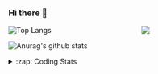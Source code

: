 ### Hi there 👋

<!--
**tao8687/tao8687** is a ✨ _special_ ✨ repository because its `README.md` (this file) appears on your GitHub profile.

Here are some ideas to get you started:

- 🔭 I’m currently working on ...
- 🌱 I’m currently learning ...
- 👯 I’m looking to collaborate on ...
- 🤔 I’m looking for help with ...
- 💬 Ask me about ...
- 📫 How to reach me: ...
- 😄 Pronouns: ...
- ⚡ Fun fact: ...
-->

<img align='right' src="https://media.giphy.com/media/M9gbBd9nbDrOTu1Mqx/giphy.gif" width="240">

  
![Top Langs](https://github-readme-stats.vercel.app/api/top-langs/?username=tao8687&layout=compact&title_color=23238E&text_color=A67D3D)

![Anurag's github stats](https://github-readme-stats.vercel.app/api?username=tao8687&show_icons=true&&text_color=A67D3D&title_color=23238E&show_icons=false&count_private=true&hide=stars)

<details>
  <summary>:zap: Coding Stats</summary>
  <br>
    
<!--START_SECTION:waka-->
![Code Time](http://img.shields.io/badge/Code%20Time-919%20hrs%2043%20mins-blue)

![Profile Views](http://img.shields.io/badge/Profile%20Views-3-blue)

**🐱 My GitHub Data** 

> 🏆 37 Contributions in the Year 2023
 > 
> 📦 1.5 MB Used in GitHub's Storage 
 > 
> 🚫 Not Opted to Hire
 > 
> 📜 49 Public Repositories 
 > 
> 🔑 23 Private Repositories  
 > 
**I'm an Early 🐤** 

```text
🌞 Morning    117 commits    ██████████████████░░░░░░░   71.78% 
🌆 Daytime    23 commits     ███░░░░░░░░░░░░░░░░░░░░░░   14.11% 
🌃 Evening    23 commits     ███░░░░░░░░░░░░░░░░░░░░░░   14.11% 
🌙 Night      0 commits      ░░░░░░░░░░░░░░░░░░░░░░░░░   0.0%

```
📅 **I'm Most Productive on Monday** 

```text
Monday       31 commits     ████░░░░░░░░░░░░░░░░░░░░░   19.02% 
Tuesday      25 commits     ███░░░░░░░░░░░░░░░░░░░░░░   15.34% 
Wednesday    24 commits     ███░░░░░░░░░░░░░░░░░░░░░░   14.72% 
Thursday     20 commits     ███░░░░░░░░░░░░░░░░░░░░░░   12.27% 
Friday       28 commits     ████░░░░░░░░░░░░░░░░░░░░░   17.18% 
Saturday     17 commits     ██░░░░░░░░░░░░░░░░░░░░░░░   10.43% 
Sunday       18 commits     ██░░░░░░░░░░░░░░░░░░░░░░░   11.04%

```


📊 **This Week I Spent My Time On** 

```text
⌚︎ Time Zone: Asia/Shanghai

💬 Programming Languages: 
Other                    3 hrs 23 mins       █████░░░░░░░░░░░░░░░░░░░░   23.02% 
Markdown                 3 hrs 20 mins       █████░░░░░░░░░░░░░░░░░░░░   22.7% 
C                        3 hrs 7 mins        █████░░░░░░░░░░░░░░░░░░░░   21.2% 
Python                   2 hrs 3 mins        ███░░░░░░░░░░░░░░░░░░░░░░   14.0% 
Text                     1 hr 11 mins        ██░░░░░░░░░░░░░░░░░░░░░░░   8.14%

🔥 Editors: 
VS Code                  14 hrs 43 mins      █████████████████████████   100.0%

🐱‍💻 Projects: 
TS0845_5.0               4 hrs 51 mins       ████████░░░░░░░░░░░░░░░░░   33.05% 
sylixOS                  4 hrs 10 mins       ███████░░░░░░░░░░░░░░░░░░   28.41% 
VC0768_platform_rtthread 3 hrs 59 mins       ██████░░░░░░░░░░░░░░░░░░░   27.15% 
rt-thread                1 hr 15 mins        ██░░░░░░░░░░░░░░░░░░░░░░░   8.52% 
openssh-9.0p1            14 mins             ░░░░░░░░░░░░░░░░░░░░░░░░░   1.62%

💻 Operating System: 
Linux                    14 hrs 43 mins      █████████████████████████   100.0%

```

**I Mostly Code in Python** 

```text
Python                   9 repos             ████████░░░░░░░░░░░░░░░░░   32.14% 
C++                      6 repos             █████░░░░░░░░░░░░░░░░░░░░   21.43% 
C                        5 repos             ████░░░░░░░░░░░░░░░░░░░░░   17.86% 
Shell                    2 repos             █░░░░░░░░░░░░░░░░░░░░░░░░   7.14% 
JavaScript               2 repos             █░░░░░░░░░░░░░░░░░░░░░░░░   7.14%

```


**Timeline**

![Chart not found](https://raw.githubusercontent.com/tao8687/tao8687/master/charts/bar_graph.png) 


 Last Updated on 05/02/2023 01:44:11 UTC
<!--END_SECTION:waka-->
</details>
